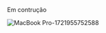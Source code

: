 Em contrução

![MacBook Pro-1721955752588](https://github.com/user-attachments/assets/e7224e1a-79ab-40b8-9a3e-747e09e3e89f)
